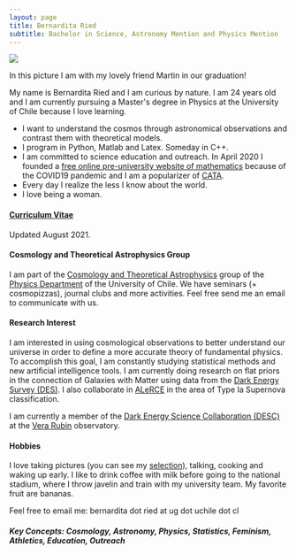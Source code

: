 ```yaml
---
layout: page
title: Bernardita Ried
subtitle: Bachelor in Science, Astronomy Mention and Physics Mention
---
```

![](/img/IMG_20210816_165622.jpg)

In this picture I am with my lovely friend Martin in our graduation! 


My name is Bernardita Ried and I am curious by nature. I am 24 years old and I am currently pursuing a Master's degree in Physics at the University of Chile because I love learning.

- I want to understand the cosmos through astronomical observations and contrast them with theoretical models.
- I program in Python, Matlab and Latex. Someday in C++.
- I am committed to science education and outreach. In April 2020 I founded a [free online pre-university website of mathematics](https://www.preuencuarentena.com/) because of the COVID19 pandemic and I am a popularizer of [CATA](http://www.cata.cl/).
- Every day I realize the less I know about the world.
- I love being a woman.

#### [Curriculum Vitae](https://drive.google.com/file/d/1xGvQu031BOmTTzHunIa4L_RfLirJFTED/view?usp=sharing) 
Updated August 2021.

#### Cosmology and Theoretical Astrophysics Group
I am part of the [Cosmology and Theoretical Astrophysics](http://www.dfi.uchile.cl/grupos-investigacion/cosmologia-y-astrofisica-teorica/) group of the [Physics Department](http://www.dfi.uchile.cl/) of the University of Chile. We have seminars (+ cosmopizzas), journal clubs and more activities. Feel free send me an email to communicate with us.

#### Research Interest
I am interested in using cosmological observations to better understand our universe in order to define a more accurate theory of fundamental physics. To accomplish this goal, I am constantly studying statistical methods and new artificial intelligence tools.
I am currently doing research on flat priors in the connection of Galaxies with Matter using data from the [Dark Energy Survey (DES)](https://www.darkenergysurvey.org/). 
I also collaborate in [ALeRCE](http://alerce.science/) in the area of Type Ia Supernova classification.

I am currently a member of the [Dark Energy Science Collaboration (DESC)](https://lsstdesc.org/) at the [Vera Rubin](https://www.lsst.org/) observatory.

#### Hobbies
I love taking pictures (you can see my [selection](http://bernarditaried.com/fotografia/)), talking, cooking and waking up early. I like to drink coffee with milk before going to the national stadium, where I throw javelin and train with my university team. My favorite fruit are bananas.

Feel free to email me: bernardita dot ried at ug dot uchile dot cl

##### Key Concepts: Cosmology, Astronomy, Physics, Statistics, Feminism, Athletics, Education, Outreach
